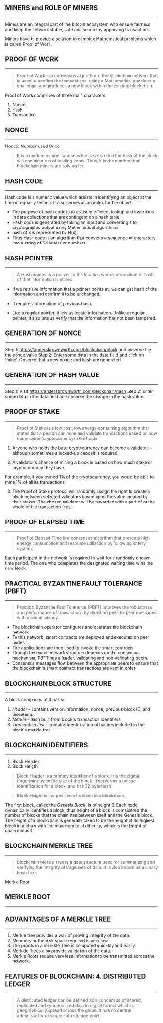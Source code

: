 

## MINERS and ROLE OF MINERS
------------------------------------------

Miners are an integral part of the bitcoin ecosystem who ensure fairness and keep the network stable, safe and secure by approving transactions.

Miners have to provide a solution to complex Mathematical problems which is called Proof of Work.


## PROOF OF WORK
------------------------------------------

> Proof of Work is a consensus algorithm in the blockchain network that is used to confirm the transactions, using a Mathematical puzzle or a challenge, and produces a new block within the existing blockchain.

Proof of Work comprises of three main characters: 
1. Nonce
2. Hash
3. Transaction



## NONCE
------------------------------------------

Nonce: Number used Once

> It is a random number whose value is set so that the hash of the block will contain a run of leading zeros. Thus, it is the number that blockchain miners are solving for.



## HASH CODE
------------------------------------------

Hash code is a numeric value which assists in identifying an object at the time of equality testing. It also serves as an index for the object.

- The purpose of hash code is to assist in efficient lookup and insertions in data collections that are contingent on a hash table.
- Hash code is generated by taking an input and converting it to cryptographic output using Mathematical algorithms.
- hash of x is represented by H(x).
- Thus Hash code is an algorithm that converts a sequence of characters into a string of 64 letters or numbers.


## HASH POINTER
------------------------------------------

> A Hash pointer is a pointer to the location where information or hash of that information is stored.

- If we retrieve information that a pointer points at, we can get hash of the information and confirm it to be unchanged.
- It requires information of previous hash.

- Like a regular pointer, it lets us locate information. Unlike a regular pointer, it also lets us verify that the information has not been tampered.



## GENERATION OF NONCE
------------------------------------------

Step 1: https://andersbrownworth.com/blockchain/block and observe the the nonce value
Step 2: Enter some data in the data field and click on 'mine'. Observe that a new nonce and hash are generated



## GENERATION OF HASH VALUE
------------------------------------------

Step 1: Visit https://andersbrownworth.com/blockchain/hash 
Step 2: Enter some data in the data field and observe the change in the hash value.


## PROOF OF STAKE
------------------------------------------

> Proof of Stake is a low cost, low energy-consuming algorithm that states that a person can mine and validate transactions based on how many coins (cryptocurrency) s/he holds.

1. Anyone who holds the base cryptocurrency can become a validator, - although sometiimes a locked-up deposit is required.

2. A validator's chance of mining a block is based on how much stake or cryptocurrency they have. 

For example, if you owned 1% of the cryptocurrency, you would be able to mine 1% of all its transactions.


3. The Proof of Stake protocol will randomly assign the right to create a block between selected validators based upon the value created by their stakes. The chosen validator will be rewarded with a part of or the whole of the transaction fees.



## PROOF OF ELAPSED TIME
------------------------------------------

> Proof of Elapsed Time is a consensus algorithm that prevents high energy consumption and resourse utilization by following lottery system.

Each participant in the network is required to wait for a randomly chosen time period. The one who completes the designated waiting time wins the new block.



## PRACTICAL BYZANTINE FAULT TOLERANCE (PBFT)
------------------------------------------

> Practical Byzantine Faut Tolerance (PBFT) improves the robustness and performance of transactions by directing peer-to-peer messages with minimal latency.

- The blockchain operator configures and operates the blockchain network
- To this network, smart contracts are deployed and executed on peer nodes
- The applications are then used to invoke the smart contracts
- Though the exact network structure depends on the consensus mechanism, PBFT has a leader, validating and non-validating peers.
- Consensus messages flow between the appropriate peers to ensure that the blockchain's smart contract transactions are kept in order



## BLOCKCHAIN BLOCK STRUCTURE
------------------------------------------

A block comprises of 3 parts:

1. *Header* - contains version information, nonce, previous block ID, and timestamp
2. *Merkle* - hash built from block's transaction identifiers
3. *Transaction List* - contains identification of hashes included in the block's merkle tree


## BLOCKCHAIN IDENTIFIERS
------------------------------------------

1. Block Header
2. Block Heigth

>Block Header is a primary identifier of a block. It is the digital fingerprint twice the size of the block. It serves as a unique identification for a block, and has 32 byte hash.

> Block Height is the position of a block in a blockchain. 

The first block, called the *Genesis Block*, is of height 0. Each node dynamically identifies a block, thus height of a block is comsidered the number of blocks that the chain has between itself and the Genesis block. The height of a blockchain is generally taken to be the height of its highest block in a chain with the maximum total dificulty, which is the lenght of chain minus 1.


## BLOCKCHAIN MERKLE TREE
------------------------------------------

> Blockchain Merkle Tree is a data structure used for summarizing and verifying the integrity of large sets of data. It is also known as a binary hash tree.

Merkle Root



## MERKLE ROOT
------------------------------------------




## ADVANTAGES OF A MERKLE TREE
------------------------------------------

1. Merkle tree provides a way of proving integrity of the data.
2. Menmory or the disk space required is very low.
3. The proofs in a merkkle Tree is computed quickkly and easily.
4. Merkkle Trees also provide validation of the data.
5. Merkle Roots require very less information to be transmitted across the network.



## FEATURES OF BLOCKCHAIN: 4. DISTRIBUTED LEDGER
------------------------------------------

> A distributed ledger can be defined as a concensus of shared, replicated and synchronized data in digital format which is geographically spread across the globe. It has no central administartor or single data storage point.




